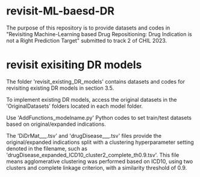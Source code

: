 # revisit-ML-baesd-DR
The purpose of this repository is to provide datasets and codes in "Revisiting Machine-Learning based Drug Repositioning: Drug Indication is not a Right Prediction Target" submitted to track 2 of CHIL 2023.

# revisit exisiting DR models
The folder 'revisit_existing_DR_models' contains datasets and codes for revisiting existing DR models in section 3.5.

To implement existing DR models, access the original datasets in the 'OriginalDatasets' folders located in each model folder.

Use 'AddFunctions_modelname.py' Python codes to set train/test datasets based on original/expanded indications.

The 'DiDrMat___.tsv' and 'drugDisease___.tsv' files provide the original/expanded indications split with a clustering hyperparameter setting denoted in the filename, such as 'drugDisease_expanded_ICD10_cluster2_complete_th0.9.tsv'. This file means agglomerative clustering was performed based on ICD10, using two clusters and complete linkage criterion, with a similarity threshold of 0.9.
